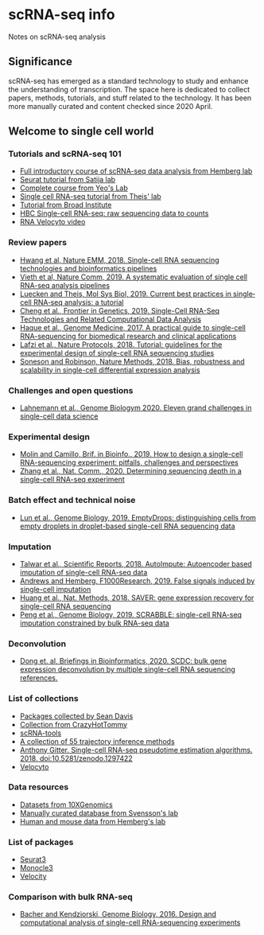 # scRNA-seq info

Notes on scRNA-seq analysis

## Significance

scRNA-seq has emerged as a standard technology to study and enhance the 
understanding of transcription. The space here is dedicated to collect
papers, methods, tutorials, and stuff related to the technology. It has 
been more manually curated and content checked since 2020 April.

## Welcome to single cell world

### Tutorials and scRNA-seq 101

* [Full introductory course of scRNA-seq data analysis from Hemberg lab](https://scrnaseq-course.cog.sanger.ac.uk/website/index.html)
* [Seurat tutorial from Satija lab](https://satijalab.org/seurat/v3.1/pbmc3k_tutorial.html)
* [Complete course from Yeo's Lab](https://github.com/YeoLab/single-cell-bioinformatics)
* [Single cell RNA-seq tutorial from Theis' lab](https://github.com/theislab/single-cell-tutorial)
* [Tutorial from Broad Institute](https://broadinstitute.github.io/2019_scWorkshop/)
* [HBC Single-cell RNA-seq: raw sequencing data to counts](https://hbctraining.github.io/In-depth-NGS-Data-Analysis-Course/sessionIV/lessons/SC_pre-QC.html)
* [RNA Velocyto video](https://www.youtube.com/watch?v=EPTgF4EA2zY)


### Review papers

* [Hwang et al, Nature EMM, 2018. Single-cell RNA sequencing technologies and bioinformatics pipelines](https://www.nature.com/articles/s12276-018-0071-8)
* [Vieth et al, Nature Comm, 2019. A systematic evaluation of single cell RNA-seq analysis pipelines](https://www.nature.com/articles/s41467-019-12266-7)
* [Luecken and Theis, Mol Sys Biol, 2019. Current best practices in single‐cell RNA‐seq analysis: a tutorial](https://www.embopress.org/doi/10.15252/msb.20188746) 
* [Cheng et al., Frontier in Genetics, 2019. Single-Cell RNA-Seq Technologies and Related Computational Data Analysis](https://www.frontiersin.org/articles/10.3389/fgene.2019.00317/full)
* [Haque et al., Genome Medicine, 2017. A practical guide to single-cell RNA-sequencing for biomedical research and clinical applications](https://genomemedicine.biomedcentral.com/articles/10.1186/s13073-017-0467-4)
* [Lafzi et al., Nature Protocols, 2018. Tutorial: guidelines for the experimental design of single-cell RNA sequencing studies](https://www.nature.com/articles/s41596-018-0073-y)
* [Soneson and Robinson, Nature Methods, 2018. Bias, robustness and scalability in single-cell differential expression analysis](https://www.nature.com/articles/nmeth.4612)

### Challenges and open questions
* [Lahnemann et al., Genome Biologym 2020. Eleven grand challenges in single-cell data science](https://genomebiology.biomedcentral.com/articles/10.1186/s13059-020-1926-6)


### Experimental design

* [Molin and Camillo, Brif. in Bioinfo., 2019. How to design a single-cell RNA-sequencing experiment: pitfalls, challenges and perspectives](https://academic.oup.com/bib/article/20/4/1384/4831233)
* [Zhang et al., Nat. Comm., 2020. Determining sequencing depth in a single-cell RNA-seq experiment](https://www.nature.com/articles/s41467-020-14482-y)


### Batch effect and technical noise

* [Lun et al., Genome Biology, 2019. EmptyDrops: distinguishing cells from
empty droplets in droplet-based single-cell
RNA sequencing data](https://genomebiology.biomedcentral.com/articles/10.1186/s13059-019-1662-y)


### Imputation

* [Talwar et al., Scientific Reports, 2018. AutoImpute: Autoencoder based imputation of single-cell RNA-seq data](https://www.nature.com/articles/s41598-018-34688-x)
* [Andrews and Hemberg, F1000Research, 2019. False signals induced by single-cell imputation](https://f1000research.com/articles/7-1740)
* [Huang et al., Nat. Methods, 2018. SAVER: gene expression recovery for single-cell RNA sequencing](https://www.nature.com/articles/s41592-018-0033-z)
* [Peng et al., Genome Biology, 2019. SCRABBLE: single-cell RNA-seq imputation constrained by bulk RNA-seq data](https://genomebiology.biomedcentral.com/articles/10.1186/s13059-019-1681-8)


### Deconvolution

* [Dong et. al, Briefings in Bioinformatics, 2020. SCDC: bulk gene expression deconvolution by multiple single-cell RNA sequencing references.](https://academic.oup.com/bib/advance-article/doi/10.1093/bib/bbz166/5699815)


### List of collections

* [Packages collected by Sean Davis](https://satijalab.org/seurat/v3.1/pbmc3k_tutorial.html)
* [Collection from CrazyHotTommy](https://github.com/crazyhottommy/RNA-seq-analysis#single-cell-rna-seq)
* [scRNA-tools](https://www.scrna-tools.org/)
* [A collection of 55 trajectory inference methods](https://github.com/dynverse/dynmethods#list-of-included-methods)
* [Anthony Gitter. Single-cell RNA-seq pseudotime estimation algorithms. 2018. doi:10.5281/zenodo.1297422](https://github.com/agitter/single-cell-pseudotime)
* [Velocyto](http://velocyto.org/)

### Data resources

* [Datasets from 10XGenomics](https://support.10xgenomics.com/single-cell-gene-expression/datasets)
* [Manually curated database from Svensson's lab](http://www.nxn.se/single-cell-studies/)
* [Human and mouse data from Hemberg's lab](https://hemberg-lab.github.io/scRNA.seq.datasets/)


### List of packages

* [Seurat3](https://satijalab.org/seurat/)
* [Monocle3](https://github.com/cole-trapnell-lab/monocle3)
* [Velocity](http://velocyto.org/)



### Comparison with bulk RNA-seq
* [Bacher and Kendziorski, Genome Biology, 2016. Design and computational analysis of
single-cell RNA-sequencing experiments](https://genomebiology.biomedcentral.com/track/pdf/10.1186/s13059-016-0927-y)


